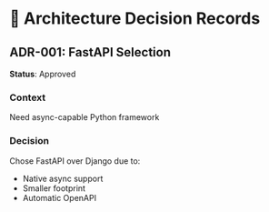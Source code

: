 # 📝 Architecture Decision Records

## ADR-001: FastAPI Selection
**Status**: Approved

### Context
Need async-capable Python framework

### Decision
Chose FastAPI over Django due to:
- Native async support
- Smaller footprint
- Automatic OpenAPI
